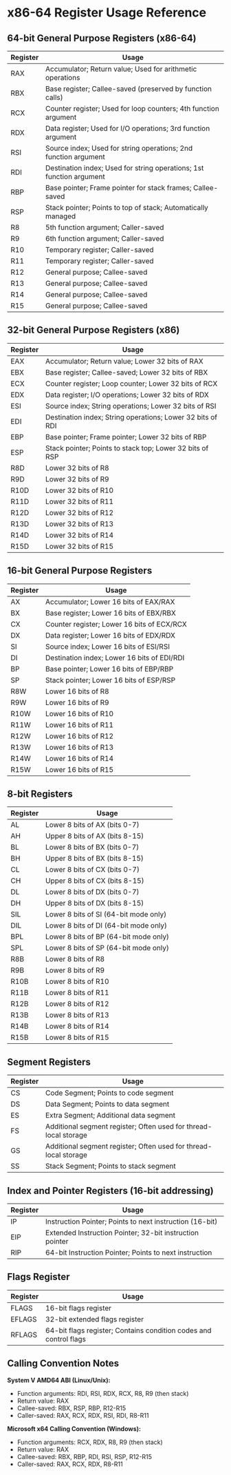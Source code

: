 # x86-64 Register Usage Reference

## 64-bit General Purpose Registers (x86-64)

| Register | Usage |
|----------|-------|
| RAX | Accumulator; Return value; Used for arithmetic operations |
| RBX | Base register; Callee-saved (preserved by function calls) |
| RCX | Counter register; Used for loop counters; 4th function argument |
| RDX | Data register; Used for I/O operations; 3rd function argument |
| RSI | Source index; Used for string operations; 2nd function argument |
| RDI | Destination index; Used for string operations; 1st function argument |
| RBP | Base pointer; Frame pointer for stack frames; Callee-saved |
| RSP | Stack pointer; Points to top of stack; Automatically managed |
| R8  | 5th function argument; Caller-saved |
| R9  | 6th function argument; Caller-saved |
| R10 | Temporary register; Caller-saved |
| R11 | Temporary register; Caller-saved |
| R12 | General purpose; Callee-saved |
| R13 | General purpose; Callee-saved |
| R14 | General purpose; Callee-saved |
| R15 | General purpose; Callee-saved |

## 32-bit General Purpose Registers (x86)

| Register | Usage |
|----------|-------|
| EAX | Accumulator; Return value; Lower 32 bits of RAX |
| EBX | Base register; Callee-saved; Lower 32 bits of RBX |
| ECX | Counter register; Loop counter; Lower 32 bits of RCX |
| EDX | Data register; I/O operations; Lower 32 bits of RDX |
| ESI | Source index; String operations; Lower 32 bits of RSI |
| EDI | Destination index; String operations; Lower 32 bits of RDI |
| EBP | Base pointer; Frame pointer; Lower 32 bits of RBP |
| ESP | Stack pointer; Points to stack top; Lower 32 bits of RSP |
| R8D | Lower 32 bits of R8 |
| R9D | Lower 32 bits of R9 |
| R10D | Lower 32 bits of R10 |
| R11D | Lower 32 bits of R11 |
| R12D | Lower 32 bits of R12 |
| R13D | Lower 32 bits of R13 |
| R14D | Lower 32 bits of R14 |
| R15D | Lower 32 bits of R15 |

## 16-bit General Purpose Registers

| Register | Usage |
|----------|-------|
| AX | Accumulator; Lower 16 bits of EAX/RAX |
| BX | Base register; Lower 16 bits of EBX/RBX |
| CX | Counter register; Lower 16 bits of ECX/RCX |
| DX | Data register; Lower 16 bits of EDX/RDX |
| SI | Source index; Lower 16 bits of ESI/RSI |
| DI | Destination index; Lower 16 bits of EDI/RDI |
| BP | Base pointer; Lower 16 bits of EBP/RBP |
| SP | Stack pointer; Lower 16 bits of ESP/RSP |
| R8W | Lower 16 bits of R8 |
| R9W | Lower 16 bits of R9 |
| R10W | Lower 16 bits of R10 |
| R11W | Lower 16 bits of R11 |
| R12W | Lower 16 bits of R12 |
| R13W | Lower 16 bits of R13 |
| R14W | Lower 16 bits of R14 |
| R15W | Lower 16 bits of R15 |

## 8-bit Registers

| Register | Usage |
|----------|-------|
| AL | Lower 8 bits of AX (bits 0-7) |
| AH | Upper 8 bits of AX (bits 8-15) |
| BL | Lower 8 bits of BX (bits 0-7) |
| BH | Upper 8 bits of BX (bits 8-15) |
| CL | Lower 8 bits of CX (bits 0-7) |
| CH | Upper 8 bits of CX (bits 8-15) |
| DL | Lower 8 bits of DX (bits 0-7) |
| DH | Upper 8 bits of DX (bits 8-15) |
| SIL | Lower 8 bits of SI (64-bit mode only) |
| DIL | Lower 8 bits of DI (64-bit mode only) |
| BPL | Lower 8 bits of BP (64-bit mode only) |
| SPL | Lower 8 bits of SP (64-bit mode only) |
| R8B | Lower 8 bits of R8 |
| R9B | Lower 8 bits of R9 |
| R10B | Lower 8 bits of R10 |
| R11B | Lower 8 bits of R11 |
| R12B | Lower 8 bits of R12 |
| R13B | Lower 8 bits of R13 |
| R14B | Lower 8 bits of R14 |
| R15B | Lower 8 bits of R15 |

## Segment Registers

| Register | Usage |
|----------|-------|
| CS | Code Segment; Points to code segment |
| DS | Data Segment; Points to data segment |
| ES | Extra Segment; Additional data segment |
| FS | Additional segment register; Often used for thread-local storage |
| GS | Additional segment register; Often used for thread-local storage |
| SS | Stack Segment; Points to stack segment |

## Index and Pointer Registers (16-bit addressing)

| Register | Usage |
|----------|-------|
| IP | Instruction Pointer; Points to next instruction (16-bit) |
| EIP | Extended Instruction Pointer; 32-bit instruction pointer |
| RIP | 64-bit Instruction Pointer; Points to next instruction |

## Flags Register

| Register | Usage |
|----------|-------|
| FLAGS | 16-bit flags register |
| EFLAGS | 32-bit extended flags register |
| RFLAGS | 64-bit flags register; Contains condition codes and control flags |

## Calling Convention Notes

**System V AMD64 ABI (Linux/Unix):**
- Function arguments: RDI, RSI, RDX, RCX, R8, R9 (then stack)
- Return value: RAX
- Callee-saved: RBX, RSP, RBP, R12-R15
- Caller-saved: RAX, RCX, RDX, RSI, RDI, R8-R11

**Microsoft x64 Calling Convention (Windows):**
- Function arguments: RCX, RDX, R8, R9 (then stack)
- Return value: RAX
- Callee-saved: RBX, RBP, RDI, RSI, RSP, R12-R15
- Caller-saved: RAX, RCX, RDX, R8-R11